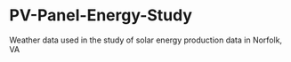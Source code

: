 # PV-Panel-Energy-Study
Weather data used in the study of solar energy production data in Norfolk, VA
